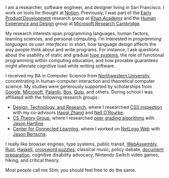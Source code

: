 I am a researcher, software engineer, and designer living in San Francisco.
I work on tools for thought at [Notion](https://notion.so/about).
Previously, I was part of the [Early Product Development](https://early.khanacademy.org/) research group at [Khan Academy](https://khanacademy.org) and the [Human Experience and Design](https://hxd.research.microsoft.com/) group at [Microsoft Research Cambridge](https://www.microsoft.com/en-us/research/lab/microsoft-research-cambridge/).

My research interests span programming languages, human factors, learning sciences, and personal computing.
I&rsquo;m interested in _programming languages as user interfaces_: in short, how language design affects the way people think about and write programs.
For instance, I ask questions about the usability of static and gradual [type systems](https://twitter.com/soylentqueen/status/1140838786043002881), the role of functional programming within computing education, and how provable guarantees might alleviate cognitive load while writing software. 

I received my BA in Computer Science from [Northwestern University](http://northwestern.edu), concentrating in human-computer interaction and theoretical computer science.
My studies were generously supported by scholarships from [Google](https://buildyourfuture.withgoogle.com/scholarships/google-lime-scholarship/), [Microsoft](https://careers.microsoft.com/us/en/usscholarshipprogram), [Palantir](https://www.palantir.com/students/scholarship/wit-north-america/), [Box](http://www.boxdiversityscholarship.com/), [Quip](https://quip.com/scholarship), and others.
During school I was affiliated with the following research groups:

- [Design, Technology, and Research](http://dtr.northwestern.edu/), where I researched [CSS inspection](https://www.youtube.com/watch?v=n2dFxxBh2K4) with my co-advisors [Haoqi Zhang](http://users.eecs.northwestern.edu/~hq) and [Nell O&rsquo;Rourke](http://www.eleanorourke.com).
- [CS Theory Group](https://theory.cs.northwestern.edu/), where I researched [peer grading algorithms](https://www.nsf.gov/awardsearch/showAward?AWD_ID=1733860) with [Jason Hartline](https://sites.northwestern.edu/hartline).
- [Center for Connected Learning](http://ccl.northwestern.edu/), where I worked on [NetLogo Web](https://netlogoweb.org/) with [Jason Bertsche](https://github.com/TheBizzle).

I really like browser engines, type systems, public transit, [WebAssembly](https://webassembly.org/), [Rust](https://www.rust-lang.org/en-US/), [Haskell](https://www.haskell.org), [crossword puzzles](https://twitter.com/soylentqueen/status/1002202872266874880), classical music, policy debate, [document preparation](https://pandoc.org/), cognitive disability advocacy, Nintendo Switch video games, hiking, and critical theory.

Most people call me Slim; you should feel free to do the same.
